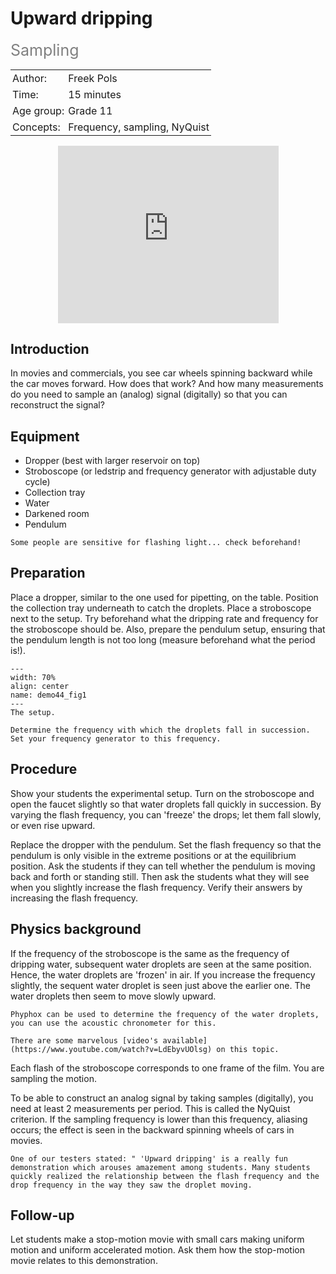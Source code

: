 # Upward dripping

<span style="font-size: 25px; color: gray;">Sampling</span>

<table style="width: 100%; border-collapse: collapse; border: none;">
    <tr style="background-color: var(--background-color);">  
        <td style="text-align: left; padding: 3px; border: none; color: var(--text-color)">Author:</td>
        <td style="text-align: left; padding: 3px; border: none; color: var(--text-color)">Freek Pols</td>
    </tr>
    <tr style="background-color: var(--background-color);"> 
        <td style="text-align: left; padding: 3px; border: none; color: var(--text-color)">Time:</td>
        <td style="text-align: left; padding: 3px; border: none; color: var(--text-color)">15 minutes</td>
    </tr>
    <tr style="background-color: var(--background-color);"> 
        <td style="text-align: left; padding: 3px; border: none; color: var(--text-color)">Age group:</td>
        <td style="text-align: left; padding: 3px; border: none; color: var(--text-color)">Grade 11</td>
    </tr>
    <tr style="background-color: var(--background-color);"> 
        <td style="text-align: left; padding: 3px; border: none; color: var(--text-color)">Concepts:</td>
        <td style="text-align: left; padding: 3px; border: none; color: var(--text-color)">Frequency, sampling, NyQuist</td>
    </tr>
</table>

<div style="display: flex; justify-content: center;">
    <div style="position: relative; width: 70%; height: 0; padding-bottom: 56.25%;">
        <iframe
            src="https://www.youtube.com/embed/C9cByXAXkRw?si=nm_BLzKo5BOkISQT"
            style="position: absolute; top: 0; left: 0; width: 100%; height: 100%;"
            frameborder="0"
            allow="accelerometer; autoplay; clipboard-write; encrypted-media; gyroscope; picture-in-picture"
            allowfullscreen
        ></iframe>
    </div>
</div>

## Introduction
In movies and commercials, you see car wheels spinning backward while the car moves forward. How does that work? And how many measurements do you need to sample an (analog) signal (digitally) so that you can reconstruct the signal?

## Equipment
* Dropper (best with larger reservoir on top)
* Stroboscope (or ledstrip and frequency generator with adjustable duty cycle)
* Collection tray
* Water
* Darkened room
* Pendulum

```{warning}
Some people are sensitive for flashing light... check beforehand!
```

## Preparation
Place a dropper, similar to the one used for pipetting, on the table. Position the collection tray underneath to catch the droplets. Place a stroboscope next to the setup. Try beforehand what the dripping rate and frequency for the stroboscope should be. Also, prepare the pendulum setup, ensuring that the pendulum length is not too long (measure beforehand what the period is!).

```{figure} demo44_figure1.JPG
---
width: 70%
align: center
name: demo44_fig1
---
The setup.
```

```{tip}
Determine the frequency with which the droplets fall in succession. Set your frequency generator to this frequency.
```

## Procedure
Show your students the experimental setup. Turn on the stroboscope and open the faucet slightly so that water droplets fall quickly in succession. By varying the flash frequency, you can 'freeze' the drops; let them fall slowly, or even rise upward.

Replace the dropper with the pendulum. Set the flash frequency so that the pendulum is only visible in the extreme positions or at the equilibrium position. Ask the students if they can tell whether the pendulum is moving back and forth or standing still. Then ask the students what they will see when you slightly increase the flash frequency. Verify their answers by increasing the flash frequency.

## Physics background
If the frequency of the stroboscope is the same as the frequency of dripping water, subsequent water droplets are seen at the same position. Hence, the water droplets are 'frozen' in air. If you increase the frequency slightly, the sequent water droplet is seen just above the earlier one. The water droplets then seem to move slowly upward.

```{tip}
Phyphox can be used to determine the frequency of the water droplets, you can use the acoustic chronometer for this. 

There are some marvelous [video's available](https://www.youtube.com/watch?v=LdEbyvUOlsg) on this topic.
```

Each flash of the stroboscope corresponds to one frame of the film. You are sampling the motion.

To be able to construct an analog signal by taking samples (digitally), you need at least 2 measurements per period. This is called the NyQuist criterion. If the sampling frequency is lower than this frequency, aliasing occurs; the effect is seen in the backward spinning wheels of cars in movies.

```{note}
One of our testers stated: " 'Upward dripping' is a really fun demonstration which arouses amazement among students. Many students quickly realized the relationship between the flash frequency and the drop frequency in the way they saw the droplet moving.
```

## Follow-up
Let students make a stop-motion movie with small cars making uniform motion and uniform accelerated motion. Ask them how the stop-motion movie relates to this demonstration. 